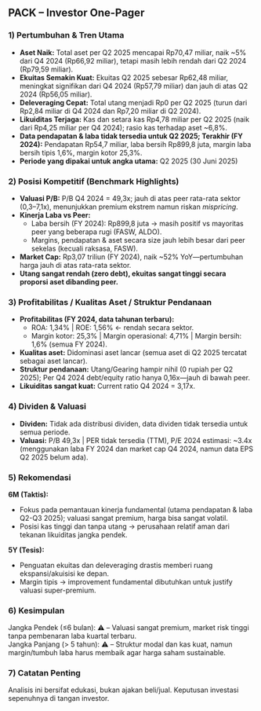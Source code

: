 ## PACK – Investor One-Pager

### 1) Pertumbuhan & Tren Utama
- **Aset Naik:** Total aset per Q2 2025 mencapai Rp70,47 miliar, naik ~5% dari Q4 2024 (Rp66,92 miliar), tetapi masih lebih rendah dari Q2 2024 (Rp79,59 miliar).
- **Ekuitas Semakin Kuat:** Ekuitas Q2 2025 sebesar Rp62,48 miliar, meningkat signifikan dari Q4 2024 (Rp57,79 miliar) dan jauh di atas Q2 2024 (Rp56,05 miliar).
- **Deleveraging Cepat:** Total utang menjadi Rp0 per Q2 2025 (turun dari Rp2,84 miliar di Q4 2024 dan Rp7,20 miliar di Q2 2024).
- **Likuiditas Terjaga:** Kas dan setara kas Rp4,78 miliar per Q2 2025 (naik dari Rp4,25 miliar per Q4 2024); rasio kas terhadap aset ~6,8%.
- **Data pendapatan & laba tidak tersedia untuk Q2 2025; Terakhir (FY 2024):** Pendapatan Rp54,7 miliar, laba bersih Rp899,8 juta, margin laba bersih tipis 1,6%, margin kotor 25,3%.
- **Periode yang dipakai untuk angka utama:** Q2 2025 (30 Juni 2025)

### 2) Posisi Kompetitif (Benchmark Highlights)
- **Valuasi P/B:** P/B Q4 2024 = 49,3x; jauh di atas peer rata-rata sektor (0,3–7,1x), menunjukkan premium ekstrem namun riskan *mispricing*.
- **Kinerja Laba vs Peer:**
   - Laba bersih (FY 2024): Rp899,8 juta → masih positif vs mayoritas peer yang beberapa rugi (FASW, ALDO).
   - Margins, pendapatan & aset secara size jauh lebih besar dari peer sekelas (kecuali raksasa, FASW).
- **Market Cap:** Rp3,07 triliun (FY 2024), naik ~52% YoY—pertumbuhan harga jauh di atas rata-rata sektor.
- **Utang sangat rendah (zero debt), ekuitas sangat tinggi secara proporsi aset dibanding peer.**

### 3) Profitabilitas / Kualitas Aset / Struktur Pendanaan
- **Profitabilitas (FY 2024, data tahunan terbaru):**
   - ROA: 1,34% | ROE: 1,56% ← rendah secara sektor.
   - Margin kotor: 25,3% | Margin operasional: 4,71% | Margin bersih: 1,6% (semua FY 2024).
- **Kualitas aset:** Didominasi aset lancar (semua aset di Q2 2025 tercatat sebagai aset lancar).
- **Struktur pendanaan:** Utang/Gearing hampir nihil (0 rupiah per Q2 2025); Per Q4 2024 debt/equity ratio hanya 0,16x—jauh di bawah peer.
- **Likuiditas sangat kuat:** Current ratio Q4 2024 = 3,17x.

### 4) Dividen & Valuasi
- **Dividen:** Tidak ada distribusi dividen, data dividen tidak tersedia untuk semua periode.
- **Valuasi:** P/B 49,3x | PER tidak tersedia (TTM), P/E 2024 estimasi: ~3.4x (menggunakan laba FY 2024 dan market cap Q4 2024, namun data EPS Q2 2025 belum ada).

### 5) Rekomendasi
**6M (Taktis):**  
- Fokus pada pemantauan kinerja fundamental (utama pendapatan & laba Q2-Q3 2025); valuasi sangat premium, harga bisa sangat volatil.
- Posisi kas tinggi dan tanpa utang → perusahaan relatif aman dari tekanan likuiditas jangka pendek.

**5Y (Tesis):**  
- Penguatan ekuitas dan deleveraging drastis memberi ruang ekspansi/akuisisi ke depan.
- Margin tipis → improvement fundamental dibutuhkan untuk justify valuasi super-premium.

### 6) Kesimpulan
Jangka Pendek (≤6 bulan): ⚠️ – Valuasi sangat premium, market risk tinggi tanpa pembenaran laba kuartal terbaru.  
Jangka Panjang (> 5 tahun): ⚠️ – Struktur modal dan kas kuat, namun margin/tumbuh laba harus membaik agar harga saham sustainable.

### 7) Catatan Penting
Analisis ini bersifat edukasi, bukan ajakan beli/jual. Keputusan investasi sepenuhnya di tangan investor.